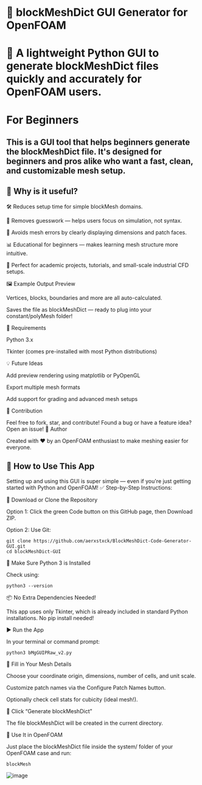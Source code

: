 # 🧱 blockMeshDict GUI Generator for OpenFOAM

# 🚀 A lightweight Python GUI to generate blockMeshDict files quickly and accurately for OpenFOAM users.

# For Beginners 

## This is a GUI tool that helps beginners generate the blockMeshDict file. It's designed for beginners and pros alike who want a fast, clean, and customizable mesh setup.


## 📐 Why is it useful?

🛠️ Reduces setup time for simple blockMesh domains.

🧠 Removes guesswork — helps users focus on simulation, not syntax.

🎯 Avoids mesh errors by clearly displaying dimensions and patch faces.

 📊 Educational for beginners — makes learning mesh structure more intuitive.

💼 Perfect for academic projects, tutorials, and small-scale industrial CFD setups.


🖼️ Example Output Preview

 Vertices, blocks, boundaries and more are all auto-calculated.

Saves the file as blockMeshDict — ready to plug into your constant/polyMesh folder!

🔧 Requirements

Python 3.x

Tkinter (comes pre-installed with most Python distributions)

💡 Future Ideas

Add preview rendering using matplotlib or PyOpenGL

 Export multiple mesh formats

 Add support for grading and advanced mesh setups

🙌 Contribution

Feel free to fork, star, and contribute!
Found a bug or have a feature idea? Open an issue!
🧠 Author

Created with ❤️ by an OpenFOAM enthusiast to make meshing easier for everyone.



## 🚀 How to Use This App

Setting up and using this GUI is super simple — even if you're just getting started with Python and OpenFOAM!
✅ Step-by-Step Instructions:

🔽 Download or Clone the Repository

Option 1: Click the green Code button on this GitHub page, then Download ZIP.

Option 2: Use Git:

    git clone https://github.com/aerxstxck/BlockMeshDict-Code-Generator-GUI.git
    cd blockMeshDict-GUI

🐍 Make Sure Python 3 is Installed

Check using:

    python3 --version

📦 No Extra Dependencies Needed!

This app uses only Tkinter, which is already included in standard Python installations. No pip install needed!

▶️ Run the App

In your terminal or command prompt:

    python3 bMgGUIPRaw_v2.py

🧮 Fill in Your Mesh Details

Choose your coordinate origin, dimensions, number of cells, and unit scale.

Customize patch names via the Configure Patch Names button.

Optionally check cell stats for cubicity (ideal mesh!).

📄 Click “Generate blockMeshDict”

 The file blockMeshDict will be created in the current directory.

🚀 Use It in OpenFOAM

Just place the blockMeshDict file inside the system/ folder of your OpenFOAM case and run:
    
    blockMesh

![image](https://github.com/user-attachments/assets/64af4783-1a25-4df4-886e-2137932981cd)


